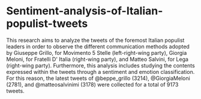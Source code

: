 # Sentiment-analysis-of-Italian-populist-tweets
This research aims to analyze the tweets of the foremost Italian populist leaders in order to observe the
different communication methods adopted by Giuseppe Grillo, for Movimento 5 Stelle (left-right-wing party),
Giorgia Meloni, for Fratelli D' Italia (right-wing party), and Matteo Salvini, for Lega (right-wing party).
Furthermore, this analysis includes studying the contents expressed within the tweets through a sentiment and emotion classification.
For this reason, the latest tweets of @beppe_grillo (3214), @GiorgiaMeloni (2781), and @matteosalvinimi (3178) were collected for a total of 9173 tweets.
